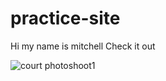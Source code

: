 # practice-site
Hi my name is mitchell
Check it out
<p/>
<img src="practice-site/2018_Holland_Courtney_CityCreeka-3596.jpg" alt="court photoshoot1">
<p/>

